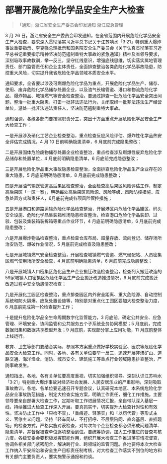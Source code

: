 # 部署开展危险化学品安全生产大检查
> 「通知」浙江省安全生产委员会印发通知 
浙江应急管理

3 月 26 日，浙江省安全生产委员会印发通知，在全省范围内开展危险化学品安全生产大检查，要求深入贯彻落实习近平总书记关于江苏响水「3·21」特别重大爆炸事故重要指示、李克强总理批示和国务院安全生产委员会《关于认真贯彻落实习近平总书记重要指示精神坚决防范遏制重特大事故的紧急通知》精神及省领导要求，深刻吸取事故教训，举一反三，坚守红线意识，增强底线思维，切实落实属地管理责任、部门监管责任和企业主体责任，全面排查整治各类危险化学品事故隐患，防控重大风险，切实提升我省危险化学品领域本质安全水平。

通知要求，全省要以涉及可燃爆危险化学品为重点，开展危险化学品生产、储存、使用、废弃危险化学品储存处置企业，以及油气长输管道、港口和物流危险化学品、爆炸物品、城镇燃气等安全检查整治。要通过排查一批危险化学品安全突出问题，整治一批重大隐患，打击一批非法违法行为，关闭取缔一批非法违法生产经营单位，惩处一批非法违法责任人，坚决防范遏制重特大事故。

通知强调，各级各部门要按照职责分工，突出十方面重点开展危险化学品安全生产大检查工作：

一是开展涉及硝化工艺企业检查整治，重点检查反应风险评估、爆炸性化学品热安全评估完成情况，4 月 10 日前明确隐患清单，6 月底前完成隐患整改；

二是开展固体危险废物储存处置企业检查整治，重点检查涉及燃爆性废弃危险化学品储存和处置单位，4 月底前明确隐患清单，6 月底前完成隐患整改；

三是开展危险化学品重大事故隐患检查整治，全面排查危险化学品生产企业存在的重大隐患，5 月底前明确隐患清单，8 月底前完成隐患整改；

四是开展油气输送管道高后果区检查整治，全面检查高后果区风险评估工作，制定高后果区「一区一案」，明确每处高后果区风险源、风险等级、风险防控措施、应急处置方式和责任人，6月底前完成各项风险管控措施；

五是开展港口和道路运输危险化学品检查整治，开展港区内危险化学品罐区、码头安全设施、危险化学品集装箱堆场隐患检查整治，检查港口危险化学品装卸、过驳、包装及集装箱装拆箱等重点作业环节，4 月底前明确隐患清单，6 月底前完成隐患整改；

六是开展爆炸物品检查整治，重点检查仓库布局、超量存放、流向登记、储存场所治安防范、爆破作业情况，5 月底前完成检查及隐患整改；

七是开展城镇燃气安全检查整治，开展检查城镇燃气管道、燃气储配站、人员密集区燃气使用场所安全检查，4 月底前明确隐患清单，6 月底前完成隐患整改；

八是开展城镇人口密集区危化品生产企业搬迁改造检查整治，检查列入搬迁改造的59家城镇人口密集区危险化学品生产企业搬迁改造推进情况，6 月底前完成搬迁改造过程中安全隐患情况检查；

九是开展化工园区检查整治，重点排查园区内外安全距离、重大危险源、自动控制系统和防火隔爆、应急处置设施等，特别是对重点化工园区要加大检查整治力度，6 月底前完成第一轮检查提升工作；

十是提升危险化学品全生命周期数字化监管能力，3 月底前，确定公共安全、应急管理、环境安全、协同监管和公共服务五个子系统业务协同模型；5 月底前，完成数据归集和数据共享模型开发；9 月底前，实现部分掌上应用功能，11 月底前整体上线运行。

教育、卫生等部门要结合实际，参照本方案重点做好学校实验室、医院等危险化学品安全大检查工作。同时，各地、各有关单位要举一反三，迅速开展非煤矿山、道路交通、海洋渔业、消防、城市安全、建筑施工等重点行业领域隐患排查整治，严防事故发生。

通知指出，各地、各有关单位要高度重视，切实加强组织领导。深刻认识江苏响水「3·21」特别重大爆炸事故对经济社会发展、人民安居乐业的严重影响，深刻吸取事故教训，各地、各单位要迅速召开专题会议，认真研究本地区、本系统危险化学品安全事故防范措施，制定大检查实施方案，明确工作责任，细化工作措施。主要领导要亲自部署大检查工作，定期听取工作进展情况汇报，亲自带队深入基层一线，持续推进大检查工作深入开展。要真抓实干，切实提升大检查针对性和有效性。坚决防止工作中「只检不查」、「重痕迹、轻落实」和「以罚代管」等形式主义、官僚主义问题，坚持「轻车简从、不打招呼、不层层陪同、直奔基层、直插现场」的检查方式，严格实施对表检查，对每次每个企业检查都必须形成问题清单、隐患清单，并督促被查单位逐项整治到位。要统筹协调，加大工作推进的督查考核力度。各级安委会要积极发挥职能作用，组织开展大检查工作推进落实情况督查，协调各相关部门紧密配合，解决跨行业、跨领域的监管问题。各地要将本次大检查工作纳入平安综治和安全生产目标责任制考核，对大检查工作落实不到位的地方和有关部门主要负责人，要实施警示通报和约谈。


